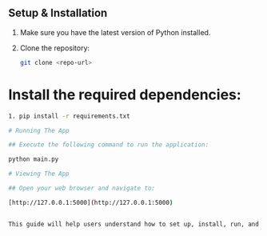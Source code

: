 ## Setup & Installation

1. Make sure you have the latest version of Python installed.

2. Clone the repository:
   ```sh
   git clone <repo-url>

# Install the required dependencies:
 ```bash
1. pip install -r requirements.txt

# Running The App

## Execute the following command to run the application:

python main.py

# Viewing The App

## Open your web browser and navigate to:

[http://127.0.0.1:5000](http://127.0.0.1:5000)


This guide will help users understand how to set up, install, run, and view your application. Make sure to replace `<repo-url>` with the actual URL of your repository.
